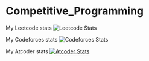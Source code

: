 # Competitive_Programming
My Leetcode stats
![Leetcode Stats](https://leetcard.jacoblin.cool/monarchxr)



My Codeforces stats
![Codeforces Stats](https://codeforces-readme-stats.vercel.app/api/card?username=monarchxr)



My Atcoder stats
[![Atcoder Stats](https://atcoder-readme-stats.vercel.app/stats/monarchxr?show_history=5&width=450)](https://github.com/monarchxr/atcoder-readme-stats)
